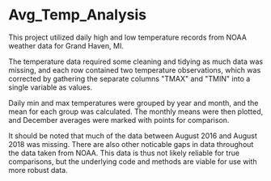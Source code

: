 # Avg_Temp_Analysis
This project utilized daily high and low temperature records from NOAA weather data for Grand Haven, MI. 

The temperature data required some cleaning and tidying as much data was missing, and each row contained two temperature observations, which was corrected by gathering the separate columns "TMAX" and "TMIN" into a single variable as values.

Daily min and max temperatures were grouped by year and month, and the mean for each group was calculated. The monthly means were then plotted, and December averages were marked with points for comparison.

It should be noted that much of the data between August 2016 and August 2018 was missing. There are also other noticable gaps in data throughout the data taken from NOAA. This data is thus not likely reliable for true comparisons, but the underlying code and methods are viable for use with more robust data.
